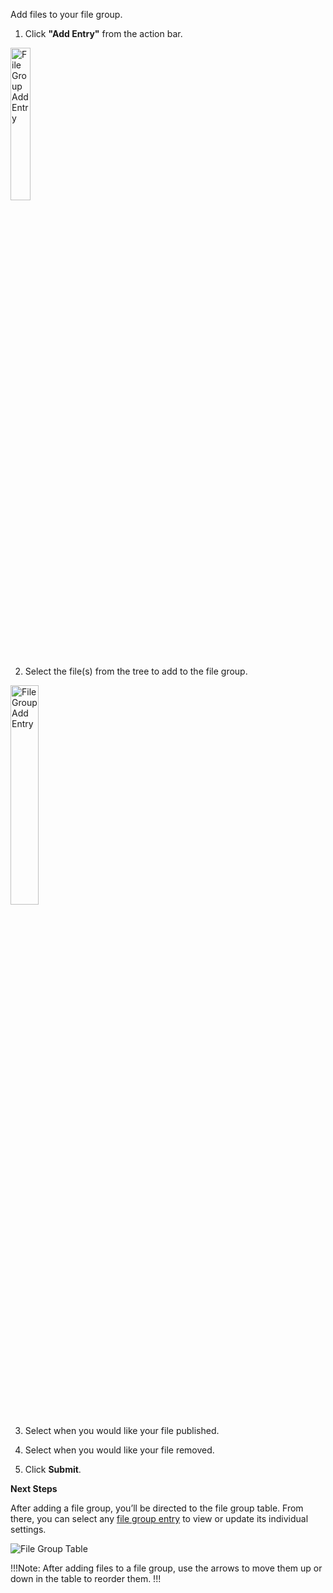 Add files to your file group.

1. Click **"Add Entry"** from the action bar.

<p><img src="/static/images/file-group/file-group-add-entry-menu.jpg" alt="File Group Add Entry" style="width: 25%;"></p>

2. Select the file(s) from the tree to add to the file group.

<p><img src="/static/images/file-group/file-group-add-entry.jpg" alt="File Group Add Entry" style="width: 30%;"></p>

3. Select when you would like your file published.

4. Select when you would like your file removed.

5. Click <span class="text-blue">**Submit**</span>.

**Next Steps**

After adding a file group, you’ll be directed to the file group table. From there, you can select any [file group entry](/workspace/websites/file-group/file-group-detail/) to view or update its individual settings.

<p><img src="/static/images/file-group/file-group-table.jpg" alt="File Group Table"></p>

!!!Note: 
After adding files to a file group, use the arrows to move them up or down in the table to reorder them.
!!!